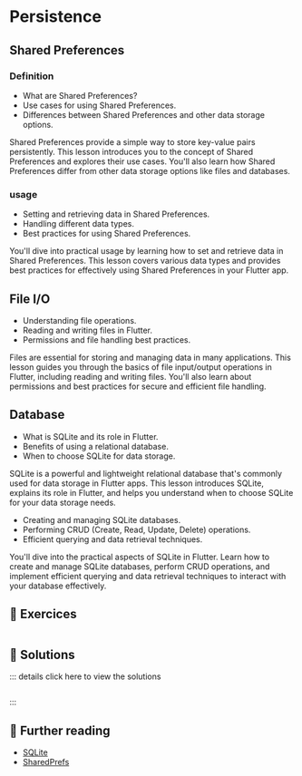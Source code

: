 # Persistence 

## Shared Preferences 

### Definition

- What are Shared Preferences?
- Use cases for using Shared Preferences.
- Differences between Shared Preferences and other data storage options.

Shared Preferences provide a simple way to store key-value pairs persistently. This lesson introduces you to the concept of Shared Preferences and explores their use cases. You'll also learn how Shared Preferences differ from other data storage options like files and databases.

### usage

- Setting and retrieving data in Shared Preferences.
- Handling different data types.
- Best practices for using Shared Preferences.

You'll dive into practical usage by learning how to set and retrieve data in Shared Preferences. This lesson covers various data types and provides best practices for effectively using Shared Preferences in your Flutter app.

##  File I/O 

- Understanding file operations.
- Reading and writing files in Flutter.
- Permissions and file handling best practices.

Files are essential for storing and managing data in many applications. This lesson guides you through the basics of file input/output operations in Flutter, including reading and writing files. You'll also learn about permissions and best practices for secure and efficient file handling.

##  Database

- What is SQLite and its role in Flutter.
- Benefits of using a relational database.
- When to choose SQLite for data storage.

SQLite is a powerful and lightweight relational database that's commonly used for data storage in Flutter apps. This lesson introduces SQLite, explains its role in Flutter, and helps you understand when to choose SQLite for your data storage needs.

- Creating and managing SQLite databases.
- Performing CRUD (Create, Read, Update, Delete) operations.
- Efficient querying and data retrieval techniques.

You'll dive into the practical aspects of SQLite in Flutter. Learn how to create and manage SQLite databases, perform CRUD operations, and implement efficient querying and data retrieval techniques to interact with your database effectively.

## 🧪 Exercices 

```dart
```

## 🎯 Solutions

::: details click here to view the solutions
```dart
```
::: 

## 📖 Further reading

- [SQLite](https://docs.flutter.dev/cookbook/persistence/sqlite)
- [SharedPrefs](https://docs.flutter.dev/cookbook/persistence/key-value)